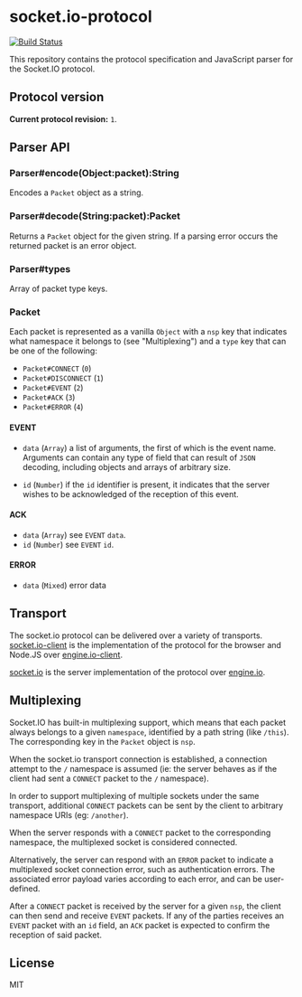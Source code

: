 
# socket.io-protocol

  [![Build Status](https://secure.travis-ci.org/LearnBoost/socket.io-protocol.png)](http://travis-ci.org/LearnBoost/socket.io-protocol)

  This repository contains the protocol specification and JavaScript
  parser for the Socket.IO protocol.

## Protocol version

  **Current protocol revision:** `1`.

## Parser API

### Parser#encode(Object:packet):String

  Encodes a `Packet` object as a string.

### Parser#decode(String:packet):Packet

  Returns a `Packet` object for the given string. If a parsing error
  occurs the returned packet is an error object.

### Parser#types

  Array of packet type keys.

### Packet

  Each packet is represented as a vanilla `Object` with a `nsp` key that
  indicates what namespace it belongs to (see "Multiplexing") and a 
  `type` key that can be one of the following:

  - `Packet#CONNECT` (`0`)
  - `Packet#DISCONNECT` (`1`)
  - `Packet#EVENT` (`2`)
  - `Packet#ACK` (`3`)
  - `Packet#ERROR` (`4`)

#### EVENT

  - `data` (`Array`) a list of arguments, the first of which is the event
    name. Arguments can contain any type of field that can result of 
    `JSON` decoding, including objects and arrays of arbitrary size.

  - `id` (`Number`) if the `id` identifier is present, it indicates that the
    server wishes to be acknowledged of the reception of this event.

#### ACK

  - `data` (`Array`) see `EVENT` `data`.
  - `id` (`Number`) see `EVENT` `id`.

#### ERROR

  - `data` (`Mixed`) error data

## Transport

  The socket.io protocol can be delivered over a variety of transports.
  [socket.io-client](http://github.com/learnboost/socket.io-client)
  is the implementation of the protocol for the browser and Node.JS over
  [engine.io-client](http://github.com/learnboost/engine.io-client).

  [socket.io](http://github.com/learnboost/socket.io) is the server
  implementation of the protocol over
  [engine.io](http://github.com/learnboost/engine.io).

## Multiplexing

  Socket.IO has built-in multiplexing support, which means that each packet
  always belongs to a given `namespace`, identified by a path string (like
  `/this`). The corresponding key in the `Packet` object is `nsp`.

  When the socket.io transport connection is established, a connection
  attempt to the `/` namespace is assumed (ie: the server behaves as if
  the client had sent a `CONNECT` packet to the `/` namespace).

  In order to support multiplexing of multiple sockets under
  the same transport, additional `CONNECT` packets can be sent by the
  client to arbitrary namespace URIs (eg: `/another`).

  When the server responds with a `CONNECT` packet to the corresponding
  namespace, the multiplexed socket is considered connected.

  Alternatively, the server can respond with an `ERROR` packet to indicate
  a multiplexed socket connection error, such as authentication errors.
  The associated error payload varies according to each error, and can
  be user-defined.

  After a `CONNECT` packet is received by the server for a given `nsp`,
  the client can then send and receive `EVENT` packets. If any of the 
  parties receives an `EVENT` packet with an `id` field, an `ACK` packet is
  expected to confirm the reception of said packet.

## License

MIT
